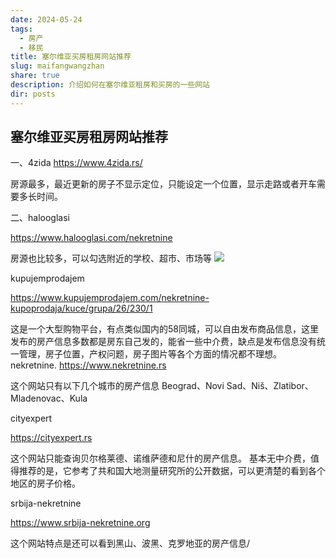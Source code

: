 ```yaml
---
date: 2024-05-24
tags:
  - 房产
  - 移民
title: 塞尔维亚买房租房网站推荐
slug: maifangwangzhan
share: true
description: 介绍如何在塞尔维亚租房和买房的一些网站
dir: posts
---
```

## 塞尔维亚买房租房网站推荐



一、4zida
https://www.4zida.rs/

房源最多，最近更新的房子不显示定位，只能设定一个位置，显示走路或者开车需要多长时间。


二、halooglasi

https://www.halooglasi.com/nekretnine

房源也比较多，可以勾选附近的学校、超市、市场等
![](https://cdn.jsdelivr.net/gh/feifei8333/image@main/70/2310202406101708454.png)

kupujemprodajem

https://www.kupujemprodajem.com/nekretnine-kupoprodaja/kuce/grupa/26/230/1

这是一个大型购物平台，有点类似国内的58同城，可以自由发布商品信息，这里发布的房产信息多数都是房东自己发的，能省一些中介费，缺点是发布信息没有统一管理，房子位置，产权问题，房子图片等各个方面的情况都不理想。
nekretnine.
https://www.nekretnine.rs

这个网站只有以下几个城市的房产信息
Beograd、Novi Sad、Niš、Zlatibor、Mladenovac、Kula


cityexpert

https://cityexpert.rs

这个网站只能查询贝尔格莱德、诺维萨德和尼什的房产信息。
基本无中介费，值得推荐的是，它参考了共和国大地测量研究所的公开数据，可以更清楚的看到各个地区的房子价格。


srbija-nekretnine

https://www.srbija-nekretnine.org

这个网站特点是还可以看到黑山、波黑、克罗地亚的房产信息/
